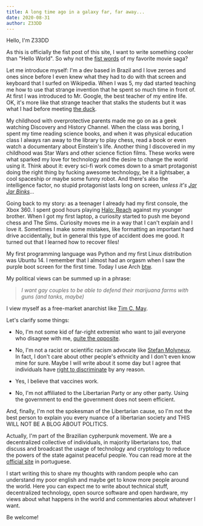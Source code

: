 ```yaml
---
title: A long time ago in a galaxy far, far away...
date: 2020-08-31
author: Z33DD
---
```


Hello, I'm Z33DD

As this is officially the fist post of this site, I want to write something cooler than "Hello World". So why not the [fist words](https://en.wikipedia.org/wiki/Star_Wars_opening_crawl) of my favorite movie saga?

Let me introduce myself: I'm a dev based in Brazil and I love zeroes and ones since before I even knew what they had to do with that screen and keyboard that I surfed on Wikipedia. When I was 5, my dad started teaching me how to use that strange invention that he spent so much time in front of. At first I was introduced to Mr. Google, the best teacher of my entire life. OK, it's more like that strange teacher that stalks the students but it was what I had before meeting [the duck](https://duckduckgo.com/).

My childhood with overprotective parents made me go on as a geek watching Discovery and History Channel. When the class was boring, I spent my time reading science books, and when it was physical education class I always ran away to the library to play chess, read a book or even watch a documentary about Einstein's life. Another thing I discovered in my childhood was Star Wars and other science fiction films. These works were what sparked my love for technology and the desire to change the world using it. Think about it: every sci-fi work comes down to a smart protagonist doing the right thing by fucking awesome technology, be it a lightsaber, a cool spaceship or maybe some funny robot. And there's also the intelligence factor, no stupid protagonist lasts long on screen, _unless it's [Jar Jar Binks](https://www.cheatsheet.com/entertainment/charmed-episodes-shannen-doherty-directed.html/)..._

Going back to my story: as a teenager I already had my first console, the Xbox 360. I spent good hours playing [Halo: Reach](https://en.wikipedia.org/wiki/Halo%3A_Reach) against my younger brother. When I got my first laptop, a curiosity started to push me beyond chess and The Sims. Curiosity moves me in a way that I can't explain and I love it. Sometimes I make some mistakes, like formatting an important hard drive accidentally, but in general this type of accident does me good. It turned out that I learned how to recover files!

My first programming language was Python and my first Linux distribution was Ubuntu 14. I remember that I almost had an orgasm when I saw the purple boot screen for the first time. Today I use Arch [btw](https://www.quora.com/What-is-meant-by-btw-I-use-arch).


My political views can be summed up in a phrase:
> _I want gay couples to be able to defend their marijuana farms with guns (and tanks, maybe)_

I view myself as a free-market anarchist like [Tim C. May](https://en.wikipedia.org/wiki/Timothy_C._May).

Let's clarify some things:

- No, I'm not some kid of far-right extremist who want to jail everyone who disagree with me, [quite the opposite](https://www.libertarianism.org/topics/freedom-speech).

- No, I'm not a racist or scientific racism advocate like [Stefan Molyneux](https://en.wikipedia.org/wiki/Stefan_Molyneux). In fact, I don't care about other people's ethnicity and I don't even know mine for sure. Maybe I will write about it some day but I agree that individuals have [right to discriminate](https://www.cato.org/policy-report/marchapril-2016/libertarianism-right-discriminate) by any reason.

- Yes, I believe that vaccines work.

- No, I'm not affiliated to the Libertarian Party or any other party. Using the government to end the government does not seem efficient.

And, finally, I'm not the spokesman of the Libertarian cause, so I'm not the best person to explain you every nuance of a libertarian society and THIS WILL NOT BE A BLOG ABOUT POLITICS.

Actually, I'm part of the Brazilian cypherpunk movement. We are a decentralized collective of individuals, in majority libertarians too, that discuss and broadcast the usage of technology and cryptology to reduce the powers of the state against peaceful people. You can read more at the [official site](https://cypherpunks.com.br/) in portuguese.

I start writing this to share my thoughts with random people who can understand my poor english and maybe get to know more people around the world. Here you can expect me to write about technical stuff, decentralized technology, open source software and open hardware, my views about what happens in the world and commentaries about whatever I want.

Be welcome!
